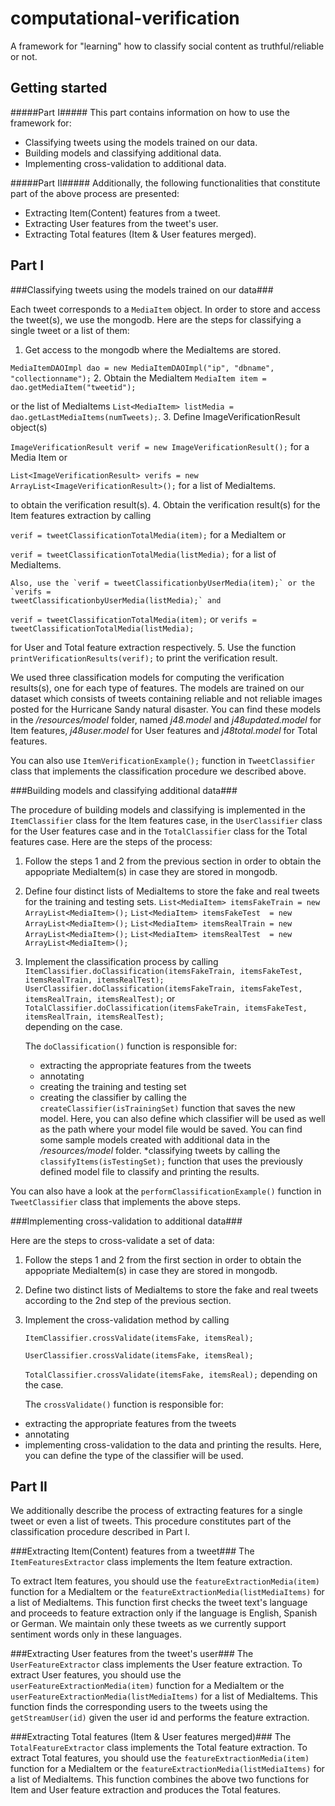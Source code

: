computational-verification
==========================

A framework for "learning" how to classify social content as truthful/reliable or not.

Getting started
---------------
#####Part I#####
This part contains information on how to use the framework for:
* Classifying tweets using the models trained on our data.
* Building models and classifying additional data. 
* Implementing cross-validation to additional data.

#####Part II#####
Additionally, the following functionalities that constitute part of the above process are presented:
* Extracting Item(Content) features from a tweet.
* Extracting User features from the tweet's user.
* Extracting Total features (Item & User features merged).

Part I
------------

###Classifying tweets using the models trained on our data###

Each tweet corresponds to a `MediaItem` object. In order to store and access the tweet(s), we use the mongodb. Here are the steps for classifying a single tweet or a list of them:

1. Get access to the mongodb where the MediaItems are stored.

  `MediaItemDAOImpl dao = new MediaItemDAOImpl("ip", "dbname", "collectionname");`
2. Obtain the MediaItem `MediaItem item = dao.getMediaItem("tweetid");` 

   or the list of MediaItems `List<MediaItem> listMedia = dao.getLastMediaItems(numTweets);`.
3. Define ImageVerificationResult object(s)
 
   `ImageVerificationResult verif = new ImageVerificationResult();`  for a Media Item or

   `List<ImageVerificationResult> verifs = new ArrayList<ImageVerificationResult>();` for a list of MediaItems.
   
   to obtain the verification result(s).
4. Obtain the verification result(s) for the Item features extraction by calling

   `verif = tweetClassificationTotalMedia(item);` for a MediaItem or
   
   `verif = tweetClassificationTotalMedia(listMedia);` for a list of MediaItems.
   
    Also, use the `verif = tweetClassificationbyUserMedia(item);` or the `verifs =                            tweetClassificationbyUserMedia(listMedia);` and 
   
   `verif = tweetClassificationTotalMedia(item);` or `verifs = tweetClassificationTotalMedia(listMedia);`
   
   for User and Total feature extraction respectively.
5. Use the function `printVerificationResults(verif);` to print the verification result.
   
We used three classification models for computing the verification results(s), one for each type of features. The models are trained on our dataset which consists of tweets containing reliable and not reliable images posted for the Hurricane Sandy natural disaster. You can find these models in the */resources/model* folder, named _j48.model_ and _j48updated.model_ for Item features, _j48user.model_ for User features and _j48total.model_ for Total features.

You can also use `ItemVerificationExample();` function in `TweetClassifier` class that implements the classification procedure we described above.


###Building models and classifying additional data###

The procedure of building models and classifying is implemented in the `ItemClassifier` class for the Item features case, in the `UserClassifier` class for the User features case and in the `TotalClassifier` class for the Total features case. Here are the steps of the process:

1. Follow the steps 1 and 2 from the previous section in order to obtain the appopriate MediaItem(s) in case they are stored in mongodb.
2. Define four distinct lists of MediaItems to store the fake and real tweets for the training and testing sets.
   `List<MediaItem> itemsFakeTrain = new ArrayList<MediaItem>();`
	 `List<MediaItem> itemsFakeTest  = new ArrayList<MediaItem>();`
	 `List<MediaItem> itemsRealTrain = new ArrayList<MediaItem>();`
	 `List<MediaItem> itemsRealTest  = new ArrayList<MediaItem>();`
3. Implement the classification process by calling 
   `ItemClassifier.doClassification(itemsFakeTrain, itemsFakeTest, itemsRealTrain, itemsRealTest);`
	 `UserClassifier.doClassification(itemsFakeTrain, itemsFakeTest, itemsRealTrain, itemsRealTest);` or
	 `TotalClassifier.doClassification(itemsFakeTrain, itemsFakeTest, itemsRealTrain, itemsRealTest);`	
    depending on the case.
    
    The `doClassification()` function is responsible for:
    * extracting the appropriate features from the tweets
    * annotating
    * creating the training and testing set
    * creating the classifier by calling the `createClassifier(isTrainingSet)` function that saves the new model. Here,      you can also define which classifier will be used as well as the path where your model file would be saved. You can     find some sample models created with additional data in the _/resources/model_ folder.
    *classifying tweets by calling the `classifyItems(isTestingSet);` function that uses the previously defined model       file to classify and printing the results.

You can also have a look at the `performClassificationExample()` function in `TweetClassifier` class that implements the above steps.

###Implementing cross-validation to additional data###

Here are the steps to cross-validate a set of data:

1. Follow the steps 1 and 2 from the first section in order to obtain the appopriate MediaItem(s) in case they are stored in mongodb.
2. Define two distinct lists of MediaItems to store the fake and real tweets according to the 2nd step of the previous section.
3. Implement the cross-validation method by calling

   `ItemClassifier.crossValidate(itemsFake, itemsReal);`

	 `UserClassifier.crossValidate(itemsFake, itemsReal);`
	 
	 `TotalClassifier.crossValidate(itemsFake, itemsReal);`
   depending on the case.

   The `crossValidate()` function is responsible for:
  * extracting the appropriate features from the tweets
  * annotating
  * implementing cross-validation to the data and printing the results. Here, you can define the type of the classifier    will be used. 

Part II
----------
We additionally describe the process of extracting features for a single tweet or even a list of tweets. This procedure constitutes part of the classification procedure described in Part I.

###Extracting Item(Content) features from a tweet###
The `ItemFeaturesExtractor` class implements the Item feature extraction. 

To extract Item features, you should use the `featureExtractionMedia(item)` function for a MediaItem or the `featureExtractionMedia(listMediaItems)` for a list of MediaItems. This function first checks the tweet text's language and proceeds to feature extraction only if the language is English, Spanish or German. We maintain only these tweets as we currently support sentiment words only in these languages.

###Extracting User features from the tweet's user###
The `UserFeatureExtractor` class implements the User feature extraction.
To extract User features, you should use the `userFeatureExtractionMedia(item)` function for a MediaItem or the `userFeatureExtractionMedia(listMediaItems)` for a list of MediaItems. This function finds the corresponding users to the tweets using the `getStreamUser(id)` given the user id and performs the feature extraction.

###Extracting Total features (Item & User features merged)###
The `TotalFeatureExtractor` class implements the Total feature extraction.
To extract Total features, you should use the `featureExtractionMedia(item)` function for a MediaItem or the  `featureExtractionMedia(listMediaItems)` for a list of MediaItems. This function combines the above two functions for Item and User feature extraction and produces the Total features.
